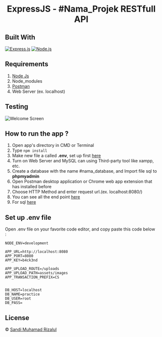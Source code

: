 <h1 align="center">ExpressJS - #Nama_Projek RESTfull API</h1>

## Built With

[![Express.js](https://img.shields.io/badge/Express.js-4.x-orange.svg?style=rounded-square)](https://expressjs.com/en/starter/installing.html)
[![Node.js](https://img.shields.io/badge/Node.js-v.12.13-green.svg?style=rounded-square)](https://nodejs.org/)

## Requirements

1. <a href="https://nodejs.org/en/download/">Node Js</a>
2. Node_modules
3. <a href="https://www.getpostman.com/">Postman</a>
4. Web Server (ex. localhost)

## Testing
![Welcome Screen](https://user-images.githubusercontent.com/79769140/131267106-b5a6632a-a322-42e0-b99e-7f1fcb420bf8.png?raw=true)

## How to run the app ?

1. Open app's directory in CMD or Terminal
2. Type `npm install`
3. Make new file a called **.env**, set up first [here](#set-up-env-file)
4. Turn on Web Server and MySQL can using Third-party tool like xampp, etc.
5. Create a database with the name #nama_database, and Import file sql to **phpmyadmin**
6. Open Postman desktop application or Chrome web app extension that has installed before
7. Choose HTTP Method and enter request url.(ex. localhost:8080/)
8. You can see all the end point [here](https://www.getpostman.com/collections/51edd50036211de10ce1)
9. For sql [here](https://drive.google.com/file/d/1tuEMyU3nJvtLQ5dHm5_vgmSt8QrFwN91/view)

## Set up .env file

Open .env file on your favorite code editor, and copy paste this code below :

```
NODE_ENV=development

APP_URL=http://localhost:8080
APP_PORT=8080
APP_KEY=b4ck3nd

APP_UPLOAD_ROUTE=/uploads
APP_UPLOAD_PATH=assets/images
APP_TRANSACTION_PREFIX=CS


DB_HOST=localhost
DB_NAME=practice
DB_USER=root
DB_PASS=
```

## License

© [Sandi Muhamad Rizalul](https://github.com/PurpleReborn/)

 
